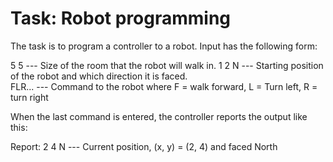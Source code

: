 # Task: Robot programming

The task is to program a controller to a robot. 
Input has the following form: 

5 5        --- Size of the room that the robot will walk in.
1 2 N      --- Starting position of the robot and which direction it is faced.  
FLR...     --- Command to the robot where F = walk forward, L = Turn left, R = turn right

When the last command is entered, the controller reports the output like this:

Report: 2 4 N --- Current position, (x, y) = (2, 4) and faced North

